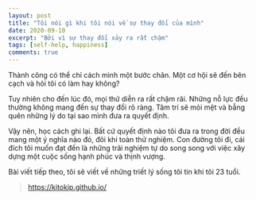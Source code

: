 ```yaml
---
layout: post
title: "Tôi nói gì khi tôi nói về sự thay đổi của mình"
date: 2020-09-10
excerpt: "Bởi vì sự thay đổi xảy ra rất chậm"
tags: [self-help, happiness]
comments: true
---
```


Thành công có thể chỉ cách mình một bước chân. 
Một cơ hội sẽ đến bên cạch và hỏi tôi có làm hay không?

Tuy nhiên cho đến lúc đó, mọi thứ diễn ra rất chậm rãi. Những nỗ lực đều thường không mang đến sự thay đổi rõ ràng.
Tâm trí sẽ mỏi mệt và bẫng quên những lý do tại sao mình đưa ra quyết định. 

Vậy nên, học cách ghi lại. Bất cứ quyết định nào tôi đưa ra trong đời đều mang một ý nghĩa nào đó, đôi khi toàn thử nghiệm.
Con đường tôi đi, cái đích tôi muốn đạt đến là những trãi nghiệm tự do song song với việc xây dựng một cuộc sống hạnh phúc và thịnh vượng.


Bài viết tiếp theo, tôi sẽ viết về những triết lý sống tôi tin khi tôi 23 tuổi.

> https://kitokip.github.io/
